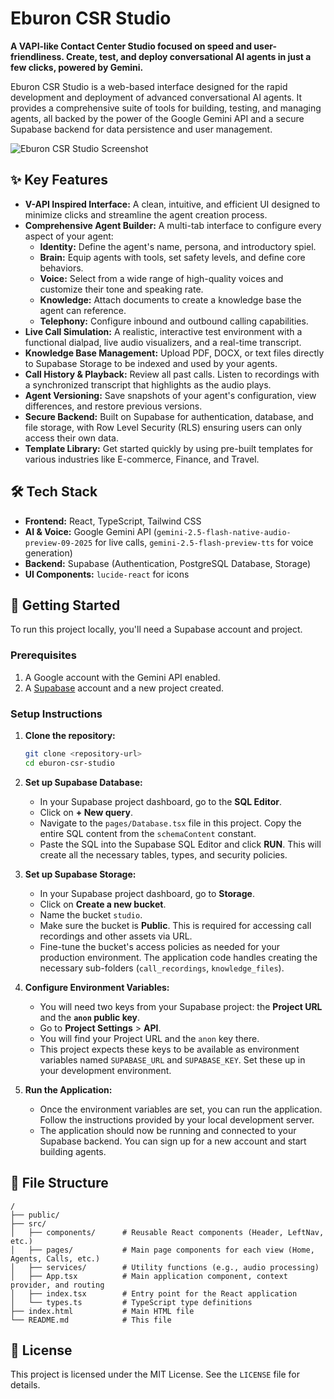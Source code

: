 # Eburon CSR Studio

**A VAPI-like Contact Center Studio focused on speed and user-friendliness. Create, test, and deploy conversational AI agents in just a few clicks, powered by Gemini.**

Eburon CSR Studio is a web-based interface designed for the rapid development and deployment of advanced conversational AI agents. It provides a comprehensive suite of tools for building, testing, and managing agents, all backed by the power of the Google Gemini API and a secure Supabase backend for data persistence and user management.

![Eburon CSR Studio Screenshot](https://i.imgur.com/your-screenshot.png) <!-- It's recommended to add a screenshot of the app -->

## ✨ Key Features

*   **V-API Inspired Interface:** A clean, intuitive, and efficient UI designed to minimize clicks and streamline the agent creation process.
*   **Comprehensive Agent Builder:** A multi-tab interface to configure every aspect of your agent:
    *   **Identity:** Define the agent's name, persona, and introductory spiel.
    *   **Brain:** Equip agents with tools, set safety levels, and define core behaviors.
    *   **Voice:** Select from a wide range of high-quality voices and customize their tone and speaking rate.
    *   **Knowledge:** Attach documents to create a knowledge base the agent can reference.
    *   **Telephony:** Configure inbound and outbound calling capabilities.
*   **Live Call Simulation:** A realistic, interactive test environment with a functional dialpad, live audio visualizers, and a real-time transcript.
*   **Knowledge Base Management:** Upload PDF, DOCX, or text files directly to Supabase Storage to be indexed and used by your agents.
*   **Call History & Playback:** Review all past calls. Listen to recordings with a synchronized transcript that highlights as the audio plays.
*   **Agent Versioning:** Save snapshots of your agent's configuration, view differences, and restore previous versions.
*   **Secure Backend:** Built on Supabase for authentication, database, and file storage, with Row Level Security (RLS) ensuring users can only access their own data.
*   **Template Library:** Get started quickly by using pre-built templates for various industries like E-commerce, Finance, and Travel.

## 🛠️ Tech Stack

*   **Frontend:** React, TypeScript, Tailwind CSS
*   **AI & Voice:** Google Gemini API (`gemini-2.5-flash-native-audio-preview-09-2025` for live calls, `gemini-2.5-flash-preview-tts` for voice generation)
*   **Backend:** Supabase (Authentication, PostgreSQL Database, Storage)
*   **UI Components:** `lucide-react` for icons

## 🚀 Getting Started

To run this project locally, you'll need a Supabase account and project.

### Prerequisites

1.  A Google account with the Gemini API enabled.
2.  A [Supabase](https://supabase.com/) account and a new project created.

### Setup Instructions

1.  **Clone the repository:**
    ```bash
    git clone <repository-url>
    cd eburon-csr-studio
    ```

2.  **Set up Supabase Database:**
    *   In your Supabase project dashboard, go to the **SQL Editor**.
    *   Click on **+ New query**.
    *   Navigate to the `pages/Database.tsx` file in this project. Copy the entire SQL content from the `schemaContent` constant.
    *   Paste the SQL into the Supabase SQL Editor and click **RUN**. This will create all the necessary tables, types, and security policies.

3.  **Set up Supabase Storage:**
    *   In your Supabase project dashboard, go to **Storage**.
    *   Click on **Create a new bucket**.
    *   Name the bucket `studio`.
    *   Make sure the bucket is **Public**. This is required for accessing call recordings and other assets via URL.
    *   Fine-tune the bucket's access policies as needed for your production environment. The application code handles creating the necessary sub-folders (`call_recordings`, `knowledge_files`).

4.  **Configure Environment Variables:**
    *   You will need two keys from your Supabase project: the **Project URL** and the **`anon` public key**.
    *   Go to **Project Settings** > **API**.
    *   You will find your Project URL and the `anon` key there.
    *   This project expects these keys to be available as environment variables named `SUPABASE_URL` and `SUPABASE_KEY`. Set these up in your development environment.

5.  **Run the Application:**
    *   Once the environment variables are set, you can run the application. Follow the instructions provided by your local development server.
    *   The application should now be running and connected to your Supabase backend. You can sign up for a new account and start building agents.

## 📂 File Structure

```
/
├── public/
├── src/
│   ├── components/      # Reusable React components (Header, LeftNav, etc.)
│   ├── pages/           # Main page components for each view (Home, Agents, Calls, etc.)
│   ├── services/        # Utility functions (e.g., audio processing)
│   ├── App.tsx          # Main application component, context provider, and routing
│   ├── index.tsx        # Entry point for the React application
│   └── types.ts         # TypeScript type definitions
├── index.html           # Main HTML file
└── README.md            # This file
```

## 📄 License

This project is licensed under the MIT License. See the `LICENSE` file for details.
